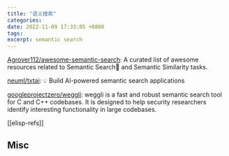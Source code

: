 ```yaml
---
title: "语义搜索"
categories: 
date: 2022-11-09 17:33:05 +0800
tags: 
excerpt: semantic search
---
```




[Agrover112/awesome-semantic-search](https://github.com/Agrover112/awesome-semantic-search): A curated list of awesome resources related to Semantic Search🔎 and Semantic Similarity tasks.

[neuml/txtai](https://github.com/neuml/txtai): 💡 Build AI-powered semantic search applications


[googleprojectzero/weggli](https://github.com/googleprojectzero/weggli): weggli is a fast and robust semantic search tool for C and C++ codebases. It is designed to help security researchers identify interesting functionality in large codebases.

[[elisp-refs]]



## Misc






